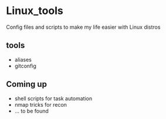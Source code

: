 # Linux_tools
Config files and scripts to make my life easier with Linux distros

## tools
- aliases
- gitconfig

## Coming up
- shell scripts for task automation
- nmap tricks for recon
- ... to be found
